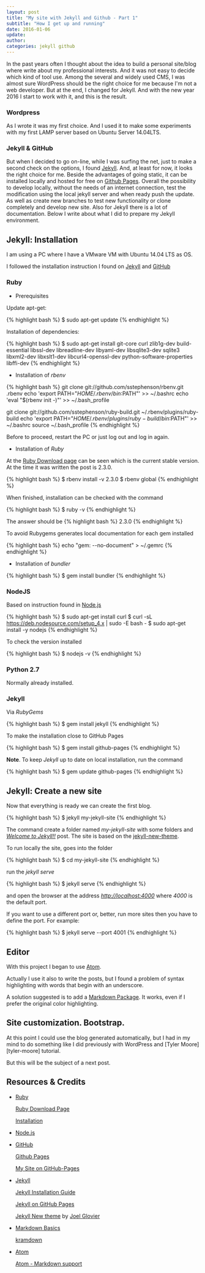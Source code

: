 ```yaml
---
layout: post
title: "My site with Jekyll and Github - Part 1"
subtitle: "How I get up and running"
date: 2016-01-06
update:
author:
categories: jekyll github
---
```


In the past years often I thought about the idea to build a personal site/blog where write about my professional interests.
And it was not easy to decide which kind of tool use.
Among the several and widely used CMS, I was almost sure WordPress should be the right choice for me because I'm not a web developer.
But at the end, I changed for Jekyll. And with the new year 2016 I start to work with it, and this is the result.

### Wordpress
As I wrote it was my first choice.
And I used it to make some experiments with my first LAMP server based on Ubuntu Server 14.04LTS.

### Jekyll & GitHub
But when I decided to go on-line, while I was surfing the net, just to make a second check on the options, I found [Jekyll][jekyll-site].
And, at least for now, it looks the right choice for me.
Beside the advantages of going static,
it can be installed locally and hosted for free on [Github Pages][github-pages].
Overall the possibility to develop locally, without the needs of an internet connection, test the modification using the local jekyll server
and when ready push the update.
As well as create new branches to test new functionality or clone completely and develop new site.
Also for Jekyll there is a lot of documentation.
Below I write about what I did to prepare my Jekyll environment.

## Jekyll: Installation
I am using a PC where I have a VMware VM with Ubuntu 14.04 LTS as OS.

I followed the installation instruction I found on [Jekyll][jekyll-installation] and [GitHub][github-jekyll]

### Ruby

* Prerequisites

Update apt-get:

{% highlight bash %}
$ sudo apt-get update
{% endhighlight %}

Installation of dependencies:

{% highlight bash %}
$ sudo apt-get install git-core curl zlib1g-dev build-essential libssl-dev libreadline-dev libyaml-dev libsqlite3-dev sqlite3 libxml2-dev libxslt1-dev libcurl4-openssl-dev python-software-properties libffi-dev
{% endhighlight %}

* Installation of *rbenv*

{% highlight bash %}
git clone git://github.com/sstephenson/rbenv.git .rbenv
echo 'export PATH="$HOME/.rbenv/bin:$PATH"' >> ~/.bashrc
echo 'eval "$(rbenv init -)"' >> ~/.bash_profile

git clone git://github.com/sstephenson/ruby-build.git ~/.rbenv/plugins/ruby-build
echo 'export PATH="$HOME/.rbenv/plugins/ruby-build/bin:$PATH"' >> ~/.bashrc
source ~/.bash_profile
{% endhighlight %}

Before to proceed, restart the PC or just log out and log in again.

* Installation of *Ruby*

At the [Ruby Download page][ruby-download] can be seen which is the current stable version.
At the time it was written the post is 2.3.0.

{% highlight bash %}
$ rbenv install -v 2.3.0
$ rbenv global
{% endhighlight %}

When finished, installation can be checked with the command

{% highlight bash %}
$ ruby -v
{% endhighlight %}

The answer should be
{% highlight bash %}
2.3.0
{% endhighlight %}

To avoid Rubygems generates local documentation for each gem installed

{% highlight bash %}
echo "gem: --no-document" > ~/.gemrc
{% endhighlight %}

* Installation of *bundler*

{% highlight bash %}
$ gem install bundler
{% endhighlight %}

### NodeJS

Based on instruction found in [Node.js][nodejs-installation]

{% highlight bash %}
$ sudo apt-get install curl
$ curl -sL https://deb.nodesource.com/setup_4.x | sudo -E bash -
$ sudo apt-get install -y nodejs
{% endhighlight %}

To check the version installed

{% highlight bash %}
$ nodejs -v
{% endhighlight %}


### Python 2.7

Normally already installed.

### Jekyll

Via *RubyGems*

{% highlight bash %}
$ gem install jekyll
{% endhighlight %}

To make the installation close to GitHub Pages

{% highlight bash %}
$ gem install github-pages
{% endhighlight %}

**Note**. To keep *Jekyll* up to date on local installation, run the command

{% highlight bash %}
$ gem update github-pages
{% endhighlight %}


## Jekyll: Create a new site

Now that everything is ready we can create the first blog.

{% highlight bash %}
$ jekyll my-jekyll-site
{% endhighlight %}

The command create a folder named *my-jekyll-site* with some folders and *[Welcome to Jekyll!!](2016-01-05-welcome-to-jekyll.html)* post.
The site is based on the [jekyll-new-theme][jekyll-new-theme].


To run locally the site, goes into the folder

{% highlight bash %}
$ cd my-jekyll-site
{% endhighlight %}

run the *jekyll serve*

{% highlight bash %}
$ jekyll serve
{% endhighlight %}

and open the browser at the address [*http://localhost:4000*](http://localhost:4000) where *4000* is the default port.

If you want to use a different port or, better, run more sites then you have to define the port.
For example:

{% highlight bash %}
$ jekyll serve --port 4001
{% endhighlight %}

## Editor

With this project I began to use [Atom][atom-site].

Actually I use it also to write the posts, but I found a problem of syntax highlighting with words that begin with an underscore.

A solution suggested is to add a [Markdown Package][atom-language-markdown].
It works, even if I prefer the original color highlighting.

## Site customization. Bootstrap.

At this point I could use the blog generated automatically, but I had in my mind to do something like I did previously with WordPress and [Tyler Moore][tyler-moore] tutorial.

But this will be the subject of a next post.

## Resources & Credits

* [Ruby][ruby-site]

  [ruby-site]:https://www.ruby-lang.org/

  [Ruby Download Page][ruby-download]

  [ruby-download]:https://www.ruby-lang.org/en/downloads/

  [Installation][ruby-installation]

  [ruby-installation]:https://www.digitalocean.com/community/tutorials/how-to-install-ruby-on-rails-with-rbenv-on-ubuntu-14-04

* [Node.js][nodejs-installation]

  [nodejs-installation]:https://nodejs.org/en/download/package-manager/#debian-and-ubuntu-based-linux-distributions

* [GitHub][github-site]

  [github-site]: https://github.com/

  [Github Pages][github-pages]

  [github-pages]:https://pages.github.com/

  [My Site on GitHub-Pages][my-site-gh]

  [my-site-gh]:https://github.com/mzonta/mzonta.github.io.git

* [Jekyll][jekyll-site]

  [jekyll-site]:http://jekyllrb.com/

  [Jekyll Installation Guide][jekyll-installation]

  [jekyll-installation]:http://jekyllrb.com/docs/installation/

  [Jekyll on GitHub Pages][github-jekyll]

  [github-jekyll]:https://help.github.com/articles/using-jekyll-with-pages/#keeping-jekyll-up-to-date

  [Jekyll New theme][jekyll-new-theme] by [Joel Glovier][joel-glovier]

  [jekyll-new-theme]:https://github.com/jglovier/jekyll-new

  [joel-glovier]: http://joelglovier.com/

* [Markdown Basics][markdown-basics]

  [markdown-basics]:https://help.github.com/articles/markdown-basics/

  [kramdown][kramdown-site]

  [kramdown-site]:http://kramdown.gettalong.org/

* [Atom][atom-site]

  [atom-site]: https://atom.io/

  [Atom - Markdown support][atom-language-markdown]

  [atom-language-markdown]: https://github.com/burodepeper/language-markdown

